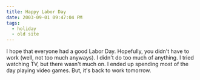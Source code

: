 ```yaml
---
title: Happy Labor Day
date: 2003-09-01 09:47:04 PM
tags:
  - holiday
  - old site
---
```


I hope that everyone had a good Labor Day. Hopefully, you didn't have to work (well, not too much anyways). I didn't do too much of anything. I tried watching TV, but there wasn't much on. I ended up spending most of the day playing video games. But, it's back to work tomorrow.
